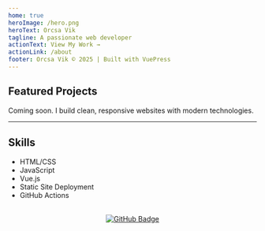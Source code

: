 ```yaml
---
home: true
heroImage: /hero.png
heroText: Orcsa Vik
tagline: A passionate web developer
actionText: View My Work →
actionLink: /about
footer: Orcsa Vik © 2025 | Built with VuePress
---
```


## Featured Projects

Coming soon. I build clean, responsive websites with modern technologies.

---

## Skills

- HTML/CSS
- JavaScript
- Vue.js
- Static Site Deployment
- GitHub Actions

<br>

<div style="text-align: center">
  <a href="https://github.com/OrcsaVik" target="_blank">
    <img src="https://img.shields.io/badge/GitHub-Profile-blue?logo=github" alt="GitHub Badge">
  </a>
</div>